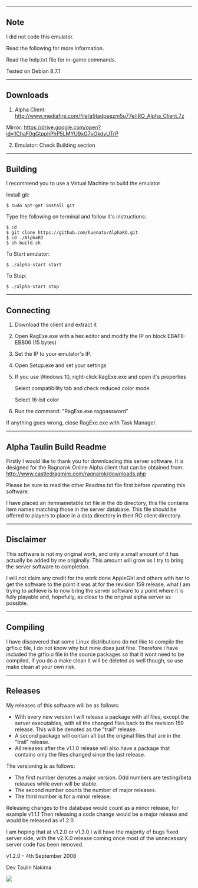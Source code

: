 --------------------------------------------------------------
Note
--------------------------------------------------------------

I did not code this emulator.

Read the following for more information.

Read the help.txt file for in-game commands.

Tested on Debian 8.7.1

--------------------------------------------------------------
Downloads
--------------------------------------------------------------

1. Alpha Client: http://www.mediafire.com/file/a5tadpeezm5u77e/iRO_Alpha_Client.7z

Mirror: https://drive.google.com/open?id=1ChaF0gGtpphPhP5LMYU9xG7vOkdyUTrP

2. Emulator: Check Building section

--------------------------------------------------------------
Building
--------------------------------------------------------------

I recommend you to use a Virtual Machine to build the emulator

Install git:
```
$ sudo apt-get install git
```

Type the following on terminal and follow it's instructions:
```
$ cd
$ git clone https://github.com/huenato/AlphaRO.git
$ cd ./AlphaRO
$ sh build.sh
```

To Start emulator:
```
$ ./alpha-start start
```

To Stop:
```
$ ./alpha-start stop
```

--------------------------------------------------------------
Connecting
--------------------------------------------------------------

1. Download the client and extract it
2. Open RagExe.exe with a hex editor and modify the IP on block EBAF8-EBB06 (15 bytes)
3. Set the IP to your emulator's IP.
4. Open Setup.exe and set your settings
5. If you use Windows 10, right-click RagExe.exe and open it's properties

	Select compatibility tab and check reduced color mode
	
	Select 16-bit color
6. Run the command: "RagExe.exe ragpassword"

If anything goes wrong, close RagExe.exe with Task Manager.

--------------------------------------------------------------
Alpha Taulin Build Readme
--------------------------------------------------------------

Firstly I would like to thank you for downloading this server
software.
It is designed for the Ragnarok Online Alpha client that can 
be obtained from:
	http://www.castledragmire.com/ragnarok/downloads.php

Please be sure to read the other Readme.txt file first before
operating this software.

I have placed an itemnametable.txt file in the db directory,
this file contains item names matching those in the server 
database. This file should be offered to players to place in a
data directory in their RO client directory.

--------------------------------------------------------------
Disclaimer
--------------------------------------------------------------

This software is not my original work, and only a small amount
of it has actually be added by me originally. This amount will
grow as I try to bring the server software to completion.

I will not claim any credit for the work done AppleGirl and
others with her to get the software to the point it was at for
the revision 159 release, what I am trying to achieve is to
now bring the server software to a point where it is fully
playable and, hopefully, as close to the original alpha server
as possible.


--------------------------------------------------------------
Compiling
--------------------------------------------------------------

I have discovered that some Linux distributions do not like to
compile the grfio.c file, I do not know why but mine does just
fine.
Therefore I have included the grfio.o file in the source
packages so that it wont need to be compiled, if you do a make
clean it will be deleted as well though, so use make clean at
your own risk.


--------------------------------------------------------------
Releases
--------------------------------------------------------------

My releases of this software will be as follows:
* With every new version I will release a package with all 
files, except the server executables, with all the changed
files back to the revision 159 release. This will be denoted
as the "trail" release.
* A second package will contain all but the original files
that are in the "trail" release.
* All releases after the v1.1.0 release will also have a
package that contains only the files changed since the last
release.

The versioning is as follows:
* The first number denotes a major version. Odd numbers are
testing/beta releases while even will be stable.
* The second number counts the number of major releases.
* The third number is for a minor release.

Releasing changes to the database would count as a minor
release, for example v1.1.1
Then releasing a code change would be a major release and
would be released as v1.2.0

I am hoping that at v1.2.0 or v1.3.0 I will have the majority
of bugs fixed server side, with the v2.X.0 release coming
once most of the unnecessary server code has been removed.

v1.2.0 - 4th September 2008

Dev Taulin Nakima

<img src="https://puu.sh/rKfTk/475eacf4f1.bmp"/>
